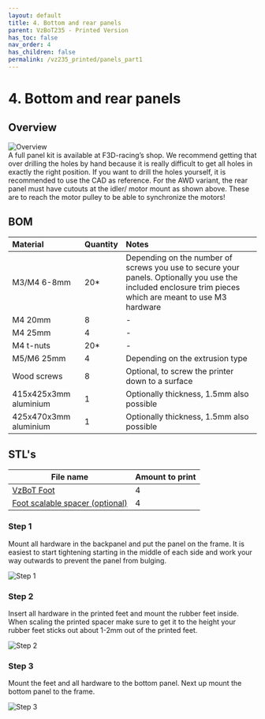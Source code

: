 ```yaml
---
layout: default
title: 4. Bottom and rear panels
parent: VzBoT235 - Printed Version
has_toc: false
nav_order: 4
has_children: false
permalink: /vz235_printed/panels_part1
---
```


# 4. Bottom and rear panels

## Overview
![Overview](/assets/images/manual/vz235_printed/panels_1/overview.png)
<br/>
A full panel kit is available at F3D-racing’s shop. We recommend getting that over drilling the holes by hand because it is really difficult to get all holes in exactly the right position. If you want to drill the holes yourself, it is recommended to use the CAD as reference. For the AWD variant, the rear panel must have cutouts at the idler/ motor mount as shown above. These are to reach the motor pulley to be able to synchronize the motors!

## BOM

| Material        | Quantity          | Notes |
|:-------------|:------------------|:------|
| M3/M4 6-8mm           | 20* | Depending on the number of screws you use to secure your panels. Optionally you use the included enclosure trim pieces which are meant to use M3 hardware  |
| M4 20mm | 8 | - |
| M4 25mm | 4 | - |
| M4 t-nuts | 20*   | - |
| M5/M6 25mm           | 4      | Depending on the extrusion type |
| Wood screws | 8 | Optional, to screw the printer down to a surface |
| 415x425x3mm aluminium | 1 | Optionally thickness, 1.5mm also possible |
| 425x470x3mm aluminium | 1 | Optionally thickness, 1.5mm also possible |

## STL's

| File name | Amount to print |
|-----------|-----------------|
| <a href="https://github.com/VzBoT3D/VzBoT-Vz235/blob/main/Assemblies%20%26%20STL/Frame/Frame%20brace.stl" target="_blank">VzBoT Foot</a> | 4 |
| <a href="https://github.com/VzBoT3D/VzBoT-Vz235/blob/main/Assemblies%20%26%20STL/Frame/Frame%20brace.stl" target="_blank">Foot scalable spacer (optional)</a> | 4 |

### Step 1
Mount all hardware in the backpanel and put the panel on the frame. It is easiest to start tightening starting in the middle of each side and work your way outwards to prevent the panel from bulging.
<br/>

![Step 1](/assets/images/manual/vz235_printed/panels_1/step_1.png)


### Step 2
Insert all hardware in the printed feet and mount the rubber feet inside. When scaling the printed spacer make sure to get it to the height your rubber feet sticks out about 1-2mm out of the printed feet.
<br/>

![Step 2](/assets/images/manual/vz235_printed/panels_1/step_2.png)

### Step 3
Mount the feet and all hardware to the bottom panel. Next up mount the bottom panel to the frame.
<br/>

![Step 3](/assets/images/manual/vz235_printed/panels_1/step_3.png)